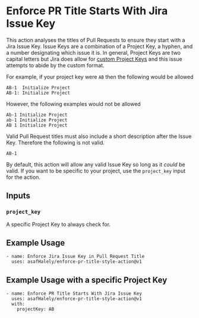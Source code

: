 # Enforce PR Title Starts With Jira Issue Key

This action analyses the titles of Pull Requests to ensure they start with a Jira Issue Key. Issue Keys are a combination of a Project Key, a hyphen, and a number designating which issue it is. In general, Project Keys are two capital letters but Jira does allow for [custom Project Keys](https://confluence.atlassian.com/adminjiraserver/changing-the-project-key-format-938847081.html) and this issue attempts to abide by the custom format. 

For example, if your project key were `AB` then the following would be allowed

```
AB-1  Initialize Project
AB-1: Initialize Project
```

However, the following examples would not be allowed

```
Ab-1 Initialize Project
ab-1 Initialize Project
AB 1 Initialize Project
```

Valid Pull Request titles must also include a short description after the Issue Key. Therefore the following is not valid. 

```
AB-1
```

By default, this action will allow any valid Issue Key so long as it *could* be valid. If you want to be specific to your project, use the `project_key` input for the action. 

## Inputs

### `project_key`

A specific Project Key to always check for. 

## Example Usage

```
- name: Enforce Jira Issue Key in Pull Request Title
  uses: asafHalely/enforce-pr-title-style-action@v1
```

## Example Usage with a specific Project Key

```
- name: Enforce PR Title Starts With Jira Issue Key
  uses: asafHalely/enforce-pr-title-style-action@v1
  with:
    projectKey: AB
```
